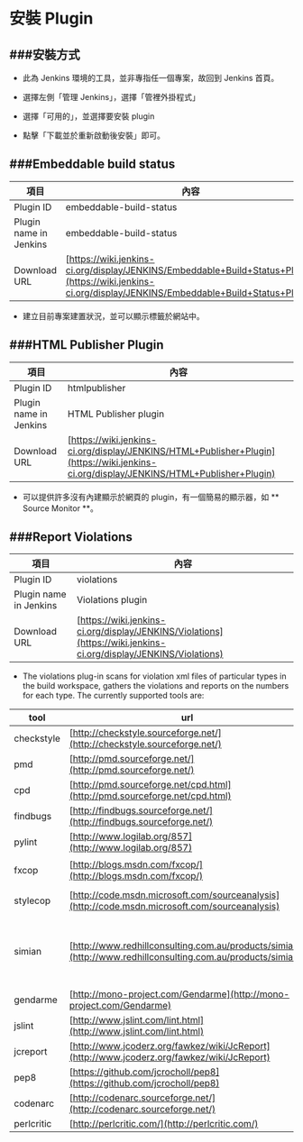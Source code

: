 # 安裝 Plugin

<script type="text/javascript" src="../js/general.js"></script>

###安裝方式
---

* 此為 Jenkins 環境的工具，並非專指任一個專案，故回到 Jenkins 首頁。

* 選擇左側「管理 Jenkins」，選擇「管裡外掛程式」

* 選擇「可用的」，並選擇要安裝 plugin

* 點擊「下載並於重新啟動後安裝」即可。

###Embeddable build status
---

| 項目 | 內容 |
| -- | -- |
| Plugin ID | embeddable-build-status |
| Plugin name in Jenkins | embeddable-build-status |
| Download URL | [https://wiki.jenkins-ci.org/display/JENKINS/Embeddable+Build+Status+Plugin](https://wiki.jenkins-ci.org/display/JENKINS/Embeddable+Build+Status+Plugin) |

* 建立目前專案建置狀況，並可以顯示標籤於網站中。

###HTML Publisher Plugin
---

| 項目 | 內容 |
| -- | -- |
| Plugin ID | htmlpublisher |
| Plugin name in Jenkins | HTML Publisher plugin |
| Download URL | [https://wiki.jenkins-ci.org/display/JENKINS/HTML+Publisher+Plugin](https://wiki.jenkins-ci.org/display/JENKINS/HTML+Publisher+Plugin) |

* 可以提供許多沒有內建顯示於網頁的 plugin，有一個簡易的顯示器，如 ** Source Monitor **。

###Report Violations
---

| 項目 | 內容 |
| -- | -- |
| Plugin ID | violations |
| Plugin name in Jenkins | Violations plugin |
| Download URL | [https://wiki.jenkins-ci.org/display/JENKINS/Violations](https://wiki.jenkins-ci.org/display/JENKINS/Violations) |

* The violations plug-in scans for violation xml files of particular types in the build workspace, gathers the violations and reports on the numbers for each type. The currently supported tools are:

| tool | url | description | language |
| -- | -- | -- | -- |
| checkstyle | [http://checkstyle.sourceforge.net/](http://checkstyle.sourceforge.net/) | - | - |
| pmd | [http://pmd.sourceforge.net/](http://pmd.sourceforge.net/) |  - | - |
| cpd | [http://pmd.sourceforge.net/cpd.html](http://pmd.sourceforge.net/cpd.html) |  - | - |
| findbugs | [http://findbugs.sourceforge.net/](http://findbugs.sourceforge.net/) |  - | - |
| pylint | [http://www.logilab.org/857](http://www.logilab.org/857) |  - | - |
| fxcop | [http://blogs.msdn.com/fxcop/](http://blogs.msdn.com/fxcop/) | 靜態程式碼分析 | Csharp |
| stylecop | [http://code.msdn.microsoft.com/sourceanalysis](http://code.msdn.microsoft.com/sourceanalysis) | 程式碼設計符合規範 | Csharp |
| simian | [http://www.redhillconsulting.com.au/products/simian/](http://www.redhillconsulting.com.au/products/simian/) | 找出高度相似度的程式碼區塊 | multiple, Java, C#. C++, Ruby, COBOL, ... , etc. |
| gendarme | [http://mono-project.com/Gendarme](http://mono-project.com/Gendarme) | - | - |
| jslint  | [http://www.jslint.com/lint.html](http://www.jslint.com/lint.html) | - | - |
| jcreport  | [http://www.jcoderz.org/fawkez/wiki/JcReport](http://www.jcoderz.org/fawkez/wiki/JcReport) | - | - |
| pep8 | [https://github.com/jcrocholl/pep8](https://github.com/jcrocholl/pep8) | - | - |
| codenarc | [http://codenarc.sourceforge.net/](http://codenarc.sourceforge.net/) |  - | - |
| perlcritic | [http://perlcritic.com/](http://perlcritic.com/) | - | - |

